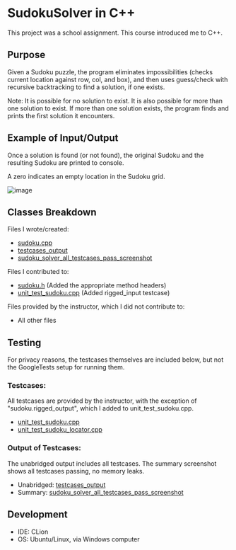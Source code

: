 # SudokuSolver in C++ 
This project was a school assignment. This course introduced me to C++.

## Purpose ##
Given a Sudoku puzzle, the program eliminates impossibilities (checks current location against row, col, and box), and then uses guess/check with recursive backtracking to find a solution, if one exists.

Note: It is possible for no solution to exist. It is also possible for more than one solution to exist. If more than one solution exists, the program finds and prints the first solution it encounters. 

## Example of Input/Output ##
Once a solution is found (or not found), the original Sudoku and the resulting Sudoku are printed to console.

A zero indicates an empty location in the Sudoku grid. 


![image](https://user-images.githubusercontent.com/102188643/192682836-8f244192-246a-4bc7-aaa2-5d48574a57a1.png)


## Classes Breakdown ##

Files I wrote/created:
* [sudoku.cpp](https://github.com/JS1936/SudokuSolver-Cplusplus-uwb/blob/main/src/problem_3/sudoku.cpp)
* [testcases_output](https://github.com/JS1936/SudokuSolver-Cplusplus-uwb/blob/main/SudokuTestcasesOutput_.docx)
* [sudoku_solver_all_testcases_pass_screenshot](https://user-images.githubusercontent.com/102188643/192669625-01b78f56-c1bf-48d6-aea6-e63ed5ab3c95.png)

Files I contributed to:
* [sudoku.h](https://github.com/JS1936/SudokuSolver-Cplusplus-uwb/blob/main/src/problem_3/sudoku.h) (Added the appropriate method headers)
* [unit_test_sudoku.cpp](https://github.com/JS1936/SudokuSolver-Cplusplus-uwb/blob/main/test/problem_3/unit_test_sudoku.cpp) (Added rigged_input testcase)

Files provided by the instructor, which I did not contribute to:
* All other files

## Testing ## 
For privacy reasons, the testcases themselves are included below, but not the GoogleTests setup for running them.

### Testcases: ### 
All testcases are provided by the instructor, with the exception of "sudoku.rigged_output", which I added to unit_test_sudoku.cpp.
* [unit_test_sudoku.cpp](https://github.com/JS1936/SudokuSolver-Cplusplus-uw/blob/main/unit_test_sudoku.cpp)
* [unit_test_sudoku_locator.cpp](https://github.com/JS1936/SudokuSolver-Cplusplus-uw/blob/main/unit_test_sudoku_locator.cpp)


### Output of Testcases: ###
The unabridged output includes all testcases. The summary screenshot shows all testcases passing, no memory leaks.
* Unabridged: [testcases_output](https://github.com/JS1936/SudokuSolver-Cplusplus-uw/blob/main/SudokuTestcasesOutput_.docx)
* Summary:
  [sudoku_solver_all_testcases_pass_screenshot](https://user-images.githubusercontent.com/102188643/192669625-01b78f56-c1bf-48d6-aea6-e63ed5ab3c95.png)
  
## Development ##
* IDE: CLion
* OS: Ubuntu/Linux, via Windows computer

